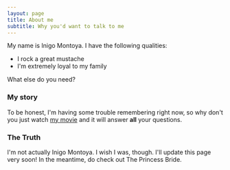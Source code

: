 ```yaml
---
layout: page
title: About me
subtitle: Why you'd want to talk to me
---
```


My name is Inigo Montoya. I have the following qualities:

- I rock a great mustache
- I'm extremely loyal to my family

What else do you need?

### My story

To be honest, I'm having some trouble remembering right now, so why don't you just watch [my movie](https://en.wikipedia.org/wiki/The_Princess_Bride_%28film%29) and it will answer **all** your questions.

### The Truth

I'm not actually Inigo Montoya. I wish I was, though. I'll update this page very soon! In the meantime, do check out The Princess Bride. 